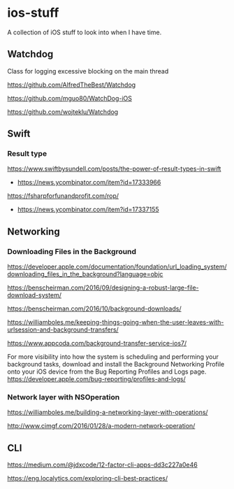 # ios-stuff

A collection of iOS stuff to look into when I have time.

## Watchdog
Class for logging excessive blocking on the main thread

https://github.com/AlfredTheBest/Watchdog

https://github.com/mguo80/WatchDog-iOS

https://github.com/wojteklu/Watchdog

## Swift

### Result type
https://www.swiftbysundell.com/posts/the-power-of-result-types-in-swift 
* https://news.ycombinator.com/item?id=17333966

https://fsharpforfunandprofit.com/rop/
* https://news.ycombinator.com/item?id=17337155

## Networking

### Downloading Files in the Background
https://developer.apple.com/documentation/foundation/url_loading_system/downloading_files_in_the_background?language=objc

https://benscheirman.com/2016/09/designing-a-robust-large-file-download-system/

https://benscheirman.com/2016/10/background-downloads/

https://williamboles.me/keeping-things-going-when-the-user-leaves-with-urlsession-and-background-transfers/

https://www.appcoda.com/background-transfer-service-ios7/

For more visibility into how the system is scheduling and performing your background tasks, download and install the Background Networking Profile onto your iOS device from the Bug Reporting Profiles and Logs page.
https://developer.apple.com/bug-reporting/profiles-and-logs/

### Network layer with NSOperation

https://williamboles.me/building-a-networking-layer-with-operations/

http://www.cimgf.com/2016/01/28/a-modern-network-operation/

## CLI

https://medium.com/@jdxcode/12-factor-cli-apps-dd3c227a0e46

https://eng.localytics.com/exploring-cli-best-practices/

